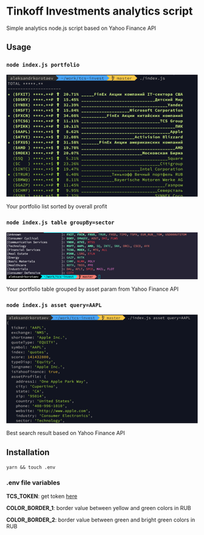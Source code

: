 # Tinkoff Investments analytics script

Simple analytics node.js script based on Yahoo Finance API

## Usage

### `node index.js portfolio`

![Portfolio](/images/portfolio.png)

Your portfolio list sorted by overall profit

### `node index.js table groupBy=sector`

![Table](/images/table.png)

Your portfolio table grouped by asset param from Yahoo Finance API

### `node index.js asset query=AAPL`

![Asset](/images/asset.png)

Best search result based on Yahoo Finance API

## Installation

`yarn && touch .env`

### .env file variables
**TCS_TOKEN**: get token [here](https://tinkoffcreditsystems.github.io/invest-openapi/auth/)

**COLOR_BORDER_1**: border value between yellow and green colors in RUB

**COLOR_BORDER_2**: border value between green and bright green colors in RUB
